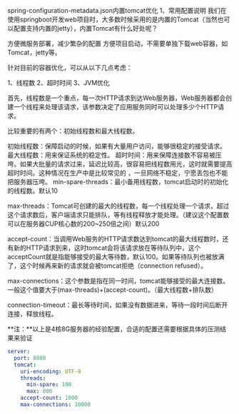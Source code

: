 spring-configuration-metadata.json内置tomcat优化
1、常用配置说明
我们在使用springboot开发web项目时，大多数时候采用的是内置的Tomcat（当然也可以配置支持内置的jetty），内置Tomcat有什么好处呢？

方便微服务部署，减少繁杂的配置
方便项目启动，不需要单独下载web容器，如Tomcat，jetty等。

针对目前的容器优化，可以从以下几点考虑：

1、线程数  2、超时时间  3、JVM优化

首先，线程数是一个重点，每一次HTTP请求到达Web服务器，Web服务器都会创建一个线程来处理该请求，该参数决定了应用服务同时可以处理多少个HTTP请求。

比较重要的有两个：初始线程数和最大线程数。

初始线程数：保障启动的时候，如果有大量用户访问，能够很稳定的接受请求。
最大线程数：用来保证系统的稳定性。
超时时间：用来保障连接数不容易被压垮。如果大批量的请求过来，延迟比较高，很容易把线程数用光，这时就需要提高超时时间。这种情况在生产中是比较常见的 ，一旦网络不稳定，宁愿丢包也不能把服务器压垮。
min-spare-threads：最小备用线程数，tomcat启动时的初始化的线程数。默认10

max-threads：Tomcat可创建的最大的线程数，每一个线程处理一个请求，超过这个请求数后，客户端请求只能排队，等有线程释放才能处理。（建议这个配置数可以在服务器CUP核心数的200~250倍之间）默认200

accept-count：当调用Web服务的HTTP请求数达到tomcat的最大线程数时，还有新的HTTP请求到来，这时tomcat会将该请求放在等待队列中，这个acceptCount就是指能够接受的最大等待数，默认100。如果等待队列也被放满了，这个时候再来新的请求就会被tomcat拒绝（connection refused）。

max-connections：这个参数是指在同一时间，tomcat能够接受的最大连接数。一般这个值要大于(max-threads)+(accept-count)。（最大线程数+排队数）

connection-timeout：最长等待时间，如果没有数据进来，等待一段时间后断开连接，释放线程。



**注：**以上是4核8G服务器的经验配置，合适的配置还需要根据具体的压测结果来验证

```yaml
server:
  port: 8080
  tomcat:
    uri-encoding: UTF-8
    threads:
      min-spare: 100
      max: 800
    accept-count: 1000
    max-connections: 10000
```

